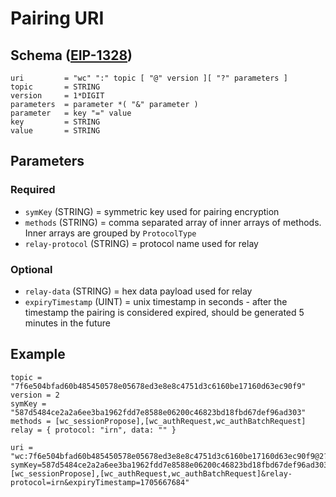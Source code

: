 
# Pairing URI

## Schema ([EIP-1328](https://github.com/ethereum/EIPs/blob/master/EIPS/eip-1328.md))

    uri         = "wc" ":" topic [ "@" version ][ "?" parameters ]
    topic       = STRING
    version     = 1*DIGIT
    parameters  = parameter *( "&" parameter )
    parameter   = key "=" value
    key         = STRING
    value       = STRING

## Parameters

### Required

- `symKey` (STRING) = symmetric key used for pairing encryption
- `methods` (STRING) = comma separated array of inner arrays of methods. Inner arrays are grouped by `ProtocolType`
- `relay-protocol` (STRING) = protocol name used for relay

### Optional

- `relay-data` (STRING) = hex data payload used for relay
- `expiryTimestamp` (UINT) = unix timestamp in seconds - after the timestamp the pairing is considered expired, should be generated 5 minutes in the future

## Example

    topic = "7f6e504bfad60b485450578e05678ed3e8e8c4751d3c6160be17160d63ec90f9"
    version = 2
    symKey = "587d5484ce2a2a6ee3ba1962fdd7e8588e06200c46823bd18fbd67def96ad303"
    methods = [wc_sessionPropose],[wc_authRequest,wc_authBatchRequest]
    relay = { protocol: "irn", data: "" }

```
uri = "wc:7f6e504bfad60b485450578e05678ed3e8e8c4751d3c6160be17160d63ec90f9@2?symKey=587d5484ce2a2a6ee3ba1962fdd7e8588e06200c46823bd18fbd67def96ad303&methods=[wc_sessionPropose],[wc_authRequest,wc_authBatchRequest]&relay-protocol=irn&expiryTimestamp=1705667684"
```

